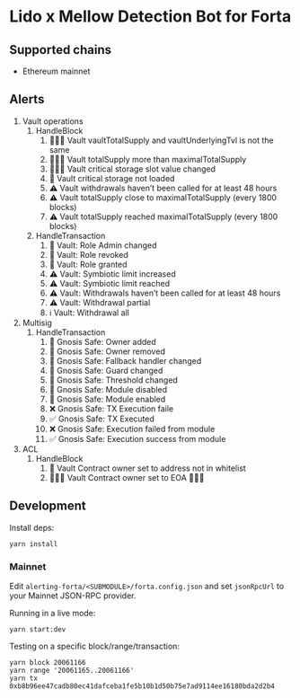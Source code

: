 # Lido x Mellow Detection Bot for Forta

## Supported chains

- Ethereum mainnet

## Alerts

1. Vault operations
   1. HandleBlock
      1. 🚨🚨🚨 Vault vaultTotalSupply and vaultUnderlyingTvl is not the same
      2. 🚨🚨🚨 Vault totalSupply more than maximalTotalSupply
      3. 🚨🚨🚨 Vault critical storage slot value changed
      4. 🚨 Vault critical storage not loaded
      5. ⚠️ Vault withdrawals haven’t been called for at least 48 hours
      6. ⚠️ Vault totalSupply close to maximalTotalSupply (every 1800 blocks)
      7. ⚠️ Vault totalSupply reached maximalTotalSupply (every 1800 blocks)
   2. HandleTransaction
      1. 🚨 Vault: Role Admin changed
      2. 🚨 Vault: Role revoked
      3. 🚨 Vault: Role granted
      4. ⚠️ Vault: Symbiotic limit increased
      5. ⚠️ Vault: Symbiotic limit reached
      6. ⚠️ Vault: Withdrawals haven’t been called for at least 48 hours
      7. ⚠️ Vault: Withdrawal partial
      8. ℹ️ Vault: Withdrawal all
2. Multisig
   1. HandleTransaction
      1. 🚨 Gnosis Safe: Owner added
      2. 🚨 Gnosis Safe: Owner removed
      3. 🚨 Gnosis Safe: Fallback handler changed
      3. 🚨 Gnosis Safe: Guard changed
      4. 🚨 Gnosis Safe: Threshold changed
      5. 🚨 Gnosis Safe: Module disabled
      6. 🚨 Gnosis Safe: Module enabled
      7. ❌ Gnosis Safe: TX Execution faile
      8. ✅ Gnosis Safe: TX Executed
      9. ❌ Gnosis Safe: Execution failed from module
      10. ✅ Gnosis Safe: Execution success from module
3. ACL
   1. HandleBlock
      1. 🚨 Vault Contract owner set to address not in whitelist
      2. 🚨🚨🚨 Vault Contract owner set to EOA 🚨🚨🚨

## Development

Install deps:

```
yarn install
```

### Mainnet

Edit `alerting-forta/<SUBMODULE>/forta.config.json` and set `jsonRpcUrl` to your Mainnet JSON-RPC provider.

Running in a live mode:

```
yarn start:dev
```

Testing on a specific block/range/transaction:

```
yarn block 20061166
yarn range '20061165..20061166'
yarn tx 0xb8b96ee47cadb80ec41dafceba1fe5b10b1d50b75e7ad9114ee16180bda2d2b4
```